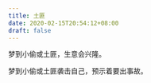 ```yaml
---
title: 土匪
date: 2020-02-15T20:54:12+08:00
draft: false
---
```


梦到小偷或土匪，生意会兴隆。

梦到小偷或土匪袭击自己，预示着要出事故。